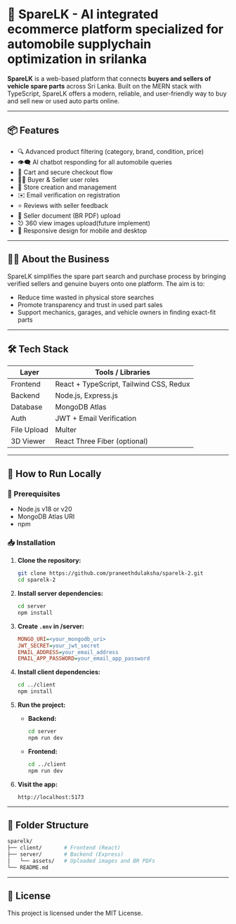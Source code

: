 # 🚗 SpareLK - AI integrated ecommerce platform specialized for automobile supplychain optimization in srilanka


**SpareLK** is a web-based platform that connects **buyers and sellers of vehicle spare parts** across Sri Lanka. Built on the MERN stack with TypeScript, SpareLK offers a modern, reliable, and user-friendly way to buy and sell new or used auto parts online.

---

## 📦 Features

- 🔍 Advanced product filtering (category, brand, condition, price)
- 👁️‍🗨️ AI chatbot responding for all automobile queries
- 🛒 Cart and secure checkout flow
- 👨‍🔧 Buyer & Seller user roles
- 🏪 Store creation and management
- ✉️ Email verification on registration
- ⭐ Reviews with seller feedback
- 📄 Seller document (BR PDF) upload
- ⎋  360 view images upload(future implement)
- 📱 Responsive design for mobile and desktop
  

---

## 🧑‍💼 About the Business

SpareLK simplifies the spare part search and purchase process by bringing verified sellers and genuine buyers onto one platform. The aim is to:

- Reduce time wasted in physical store searches
- Promote transparency and trust in used part sales
- Support mechanics, garages, and vehicle owners in finding exact-fit parts

---

## 🛠 Tech Stack

| Layer       | Tools / Libraries                         |
|-------------|-------------------------------------------|
| Frontend    | React + TypeScript, Tailwind CSS, Redux |
| Backend     | Node.js, Express.js                       |
| Database    | MongoDB Atlas                             |
| Auth        | JWT + Email Verification                  |
| File Upload | Multer                                    |
| 3D Viewer   | React Three Fiber (optional)              |

---

## 🚀 How to Run Locally

### 🔧 Prerequisites

- Node.js v18 or v20
- MongoDB Atlas URI
- npm

### 📥 Installation

1. **Clone the repository:**

   ```bash
   git clone https://github.com/praneethdulaksha/sparelk-2.git
   cd sparelk-2


2. **Install server dependencies:**
   ```bash
   cd server
   npm install
   ```

3. **Create `.env` in /server:**
   ```ini
   MONGO_URI=<your_mongodb_uri>
   JWT_SECRET=your_jwt_secret
   EMAIL_ADDRESS=your_email_address
   EMAIL_APP_PASSWORD=your_email_app_password
   ```

4. **Install client dependencies:**
   ```bash
   cd ../client
   npm install
   ```

5. **Run the project:**
   - **Backend:**
     ```bash
     cd server
     npm run dev
     ```

   - **Frontend:**
     ```bash
     cd ../client
     npm run dev
     ```

6. **Visit the app:**
   ```url
   http://localhost:5173
   ```

---

## 📂 Folder Structure

```bash
sparelk/
├── client/       # Frontend (React)
├── server/       # Backend (Express)
│   └── assets/   # Uploaded images and BR PDFs
└── README.md
```

---

## 📜 License

This project is licensed under the MIT License.
